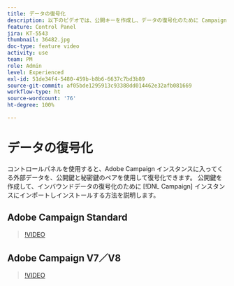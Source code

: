 ```yaml
---
title: データの復号化
description: 以下のビデオでは、公開キーを作成し、データの復号化のために Campaign インスタンスに読み込んでインストールする方法を説明します。
feature: Control Panel
jira: KT-5543
thumbnail: 36482.jpg
doc-type: feature video
activity: use
team: PM
role: Admin
level: Experienced
exl-id: 51de34f4-5480-459b-b8b6-6637c7bd3b89
source-git-commit: af05bde1295913c93388dd014462e32afb081669
workflow-type: ht
source-wordcount: '76'
ht-degree: 100%

---
```


# データの復号化

コントロールパネルを使用すると、Adobe Campaign インスタンスに入ってくる外部データを、公開鍵と秘密鍵のペアを使用して復号化できます。
公開鍵を作成して、インバウンドデータの復号化のために [!DNL Campaign] インスタンスにインポートしインストールする方法を説明します。

## Adobe Campaign Standard

>[!VIDEO](https://video.tv.adobe.com/v/35753?quality=12&learn=0n)

## Adobe Campaign V7／V8

>[!VIDEO](https://video.tv.adobe.com/v/36482?quality=12&learn=0n)

